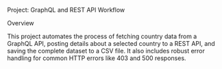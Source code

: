 Project: GraphQL and REST API Workflow

Overview

This project automates the process of fetching country data from a GraphQL API, posting details about a selected country to a REST API, and saving the complete dataset to a CSV file. It also includes robust error handling for common HTTP errors like 403 and 500 responses.
